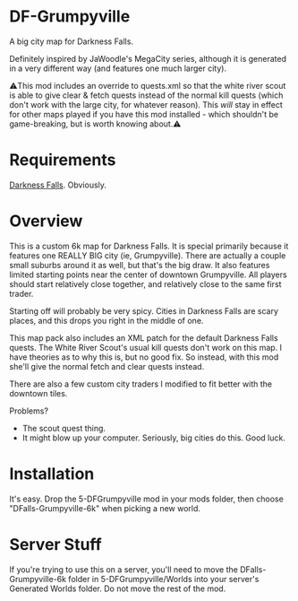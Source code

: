 # DF-Grumpyville
A big city map for Darkness Falls.

Definitely inspired by JaWoodle's MegaCity series, although it is generated in a very different way (and features one much larger city).

⚠️This mod includes an override to quests.xml so that the white river scout is able to give clear & fetch quests instead of the normal kill quests (which don't work with the large city, for whatever reason).  This *will* stay in effect for other maps played if you have this mod installed - which shouldn't be game-breaking, but is worth knowing about.⚠️

# Requirements
[Darkness Falls](https://dev.azure.com/KhaineUK/_git/DarknessFallsA20).  Obviously.

# Overview

This is a custom 6k map for Darkness Falls.  It is special primarily because it features one REALLY BIG city (ie, Grumpyville).  There are actually a couple small suburbs around it as well, but that's the big draw.
It also features limited starting points near the center of downtown Grumpyville.  All players should start relatively close together, and relatively close to the same first trader.

Starting off will probably be very spicy.  Cities in Darkness Falls are scary places, and this drops you right in the middle of one.

This map pack also includes an XML patch for the default Darkness Falls quests.  The White River Scout's usual kill quests don't work on this map.  I have theories as to why this is, but no good fix.  So instead, with this mod she'll give the normal fetch and clear quests instead.

There are also a few custom city traders I modified to fit better with the downtown tiles.

Problems?
- The scout quest thing.
- It might blow up your computer.  Seriously, big cities do this.  Good luck.
  
# Installation
It's easy.  Drop the 5-DFGrumpyville mod in your mods folder, then choose "DFalls-Grumpyville-6k" when picking a new world.

# Server Stuff
If you're trying to use this on a server, you'll need to move the DFalls-Grumpyville-6k folder in 5-DFGrumpyville/Worlds into your server's Generated Worlds folder.  Do not move the rest of the mod.
